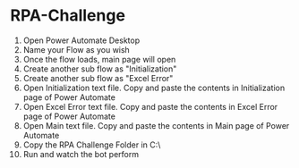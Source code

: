# RPA-Challenge

1) Open Power Automate Desktop
2) Name your Flow as you wish
3) Once the flow loads, main page will open
4) Create another sub flow as "Initialization"
5) Create another sub flow as "Excel Error"
6) Open Initialization text file. Copy and paste the contents in Initialization page of Power Automate
7) Open Excel Error text file. Copy and paste the contents in Excel Error page of Power Automate
8) Open Main text file. Copy and paste the contents in Main page of Power Automate
9) Copy the RPA Challenge Folder in C:\
10) Run and watch the bot perform
